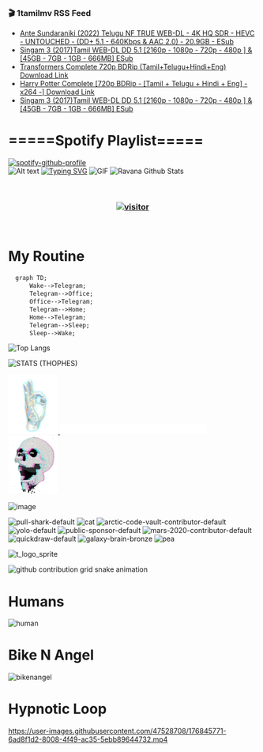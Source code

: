 ### 🎬 1tamilmv RSS Feed

<!-- BLOG-POST-LIST:START -->
- [Ante Sundaraniki &lpar;2022&rpar; Telugu NF TRUE WEB-DL - 4K HQ SDR - HEVC - UNTOUCHED - &lpar;DD+ 5.1 - 640Kbps &amp; AAC 2.0&rpar; - 20.9GB - ESub](https://www.1tamilmv.pics/index.php?/forums/topic/166703-ante-sundaraniki-2022-telugu-nf-true-web-dl-4k-hq-sdr-hevc-untouched-dd-51-640kbps-aac-20-209gb-esub/&do=findComment&comment=332550)
- [Singam 3 &lpar;2017&rpar;Tamil WEB-DL DD 5.1 [2160p - 1080p - 720p - 480p ] &amp; [45GB - 7GB - 1GB - 666MB] ESub](https://www.1tamilmv.pics/index.php?/forums/topic/160145-singam-3-2017tamil-web-dl-dd-51-2160p-1080p-720p-480p-45gb-7gb-1gb-666mb-esub/&do=findComment&comment=332549)
- [Transformers Complete 720p BDRip &lpar;Tamil+Telugu+Hindi+Eng&rpar; Download Link](https://www.1tamilmv.pics/index.php?/forums/topic/166702-transformers-complete-720p-bdrip-tamilteluguhindieng-download-link/&do=findComment&comment=332548)
- [Harry Potter Complete [720p BDRip - [Tamil + Telugu + Hindi + Eng] - x264 -] Download Link](https://www.1tamilmv.pics/index.php?/forums/topic/166701-harry-potter-complete-720p-bdrip-tamil-telugu-hindi-eng-x264-download-link/&do=findComment&comment=332547)
- [Singam 3 &lpar;2017&rpar;Tamil WEB-DL DD 5.1 [2160p - 1080p - 720p - 480p ] &amp; [45GB - 7GB - 1GB - 666MB] ESub](https://www.1tamilmv.pics/index.php?/forums/topic/160145-singam-3-2017tamil-web-dl-dd-51-2160p-1080p-720p-480p-45gb-7gb-1gb-666mb-esub/&do=findComment&comment=332546)
<!-- BLOG-POST-LIST:END -->

# =====Spotify Playlist=====
[![spotify-github-profile](https://spotify-github-profile.vercel.app/api/view?uid=31rfzgmuvvewegdlxvlev4ynz4vu&cover_image=true&theme=default&bar_color=53b14f&bar_color_cover=true)](https://ravana69.github.io/rss)
</br>
![Alt text](https://spotify-recently-played-readme.vercel.app/api?user=31rfzgmuvvewegdlxvlev4ynz4vu)
[![Typing SVG](https://readme-typing-svg.herokuapp.com?color=%2336BCF7&center=true&vCenter=true&multiline=true&height=81&lines=I+AM+RAVANA;CONTACT+ME+ON+TELEGRAM%3A+%40R4V4N4)](https://git.io/typing-svg)
<img align="centre" height="400px" width="490px" alt="GIF" src="https://github.com/ravana69/ravana69/blob/master/rvm.gif" />
![Ravana Github Stats](https://github-readme-stats.vercel.app/api?username=ravana69&&show_icons=true&theme=radical)

<br />
<h3 align="center"> <a href="https://t.me/r4v4n4"><img src="https://profile-counter.glitch.me/ravana69/count.svg" alt="visitor" width="600"></a> </h3>
</br>

<H1>My Routine</H1>

```mermaid
  graph TD;
      Wake-->Telegram;
      Telegram-->Office;
      Office-->Telegram;
      Telegram-->Home;
      Home-->Telegram;
      Telegram-->Sleep;
      Sleep-->Wake;
```
![Top Langs](https://github-readme-stats.vercel.app/api/top-langs/?username=ravana69&&show_icons=true&theme=radical)

![STATS (THOPHES)](https://github-profile-trophy.vercel.app/?username=ravana69&theme=gruvbox&margin-w=10&margin-h=15&column=8)
<br />
<p align="left">
    <a href="#">
        <img width="20%" src="./assets/images/hand.gif" alt="" />
    </a>
    <a href="#">
        <img width="59%" src="./assets/images/spacer.png" alt="" >
    </a>
    <a href="#">
        <img width="20%" src="./assets/images/skull.gif" alt="" />
    </a>
</p>


![image](https://user-images.githubusercontent.com/47528708/175298537-0623dc00-7b1a-4ec1-b5b1-71768763a234.png)

<img width="148" alt="pull-shark-default" src="https://user-images.githubusercontent.com/47528708/176419715-70981865-4dc6-489a-8a1a-06842db67b15.gif"> <img width="148" alt="cat" src="https://user-images.githubusercontent.com/47528708/179149594-60701d0e-e626-415f-9958-80736351eadd.gif"> <img width="148" alt="arctic-code-vault-contributor-default" src="https://user-images.githubusercontent.com/47528708/175267501-e1fbbb8f-c2b2-4882-b865-2ac4debef26c.png"> <img width="148" alt="yolo-default" src="https://user-images.githubusercontent.com/47528708/175267654-281a1880-1129-4b7b-bf2f-de5dd2bc5afa.png"> <img width="148" alt="public-sponsor-default" src="https://user-images.githubusercontent.com/47528708/175268448-2e78cc75-fb25-4d76-bd22-7df520446b45.png"> <img width="148" alt="mars-2020-contributor-default" src="https://user-images.githubusercontent.com/47528708/175268475-de6d987a-3be9-4353-86a5-23b422559355.png"> <img width="148" alt="quickdraw-default" src="https://user-images.githubusercontent.com/47528708/179148665-33e7c2c8-5d95-413e-8b25-6862820a5fe7.png"> <img width="148" alt="galaxy-brain-bronze" src="https://user-images.githubusercontent.com/47528708/176419717-e2fdca8b-0fdc-47dd-9511-a7ff52178a33.gif"> <img width="148" alt="pea" src="https://user-images.githubusercontent.com/47528708/179149608-800ce6e1-7d24-4bfe-8e84-5628e6d5497d.gif">

![t_logo_sprite](https://user-images.githubusercontent.com/47528708/175293007-21ff1792-1fca-4be3-bcae-12fdc3aa414f.svg)

![github contribution grid snake animation](https://raw.githubusercontent.com/ravana69/ravana69/output/github-contribution-grid-snake-dark.svg#gh-dark-mode-only)

# Humans
<img width="170" alt="human" src="https://user-images.githubusercontent.com/47528708/176413829-c142d478-1c96-4c3c-a2a4-2dd35374c335.gif">

# Bike N Angel
<img width="170" alt="bikenangel" src="https://user-images.githubusercontent.com/47528708/176616968-3a44f91e-8016-477c-9bb5-c4689a1adbee.gif">

# Hypnotic Loop

https://user-images.githubusercontent.com/47528708/176845771-6ad8f1d2-8008-4f49-ac35-5ebb89644732.mp4

